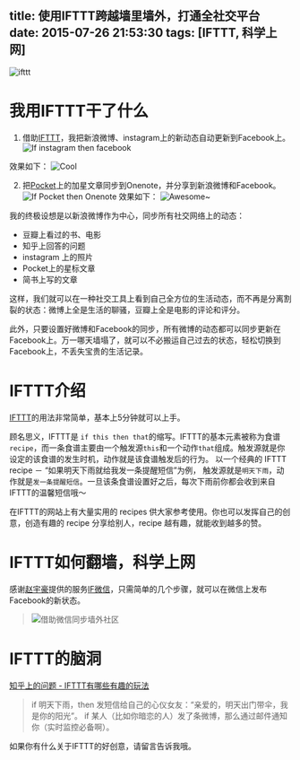 title: 使用IFTTT跨越墙里墙外，打通全社交平台
date: 2015-07-26 21:53:30
tags: [IFTTT, 科学上网]
---
![ifttt](http://7xkdra.com1.z0.glb.clouddn.com/image/blog/ifttt.png)


我用IFTTT干了什么
============
1. 借助[IFTTT][1]，我把新浪微博、instagram上的新动态自动更新到Facebook上。
![If instagram then facebook](http://7xkdra.com1.z0.glb.clouddn.com/image/blog/if_instagram_then_facebook.png)
<!-- more -->
效果如下：
![Cool](http://7xkdra.com1.z0.glb.clouddn.com/image/blog/ifttt_example1.png)

2. 把[Pocket][2]上的加星文章同步到Onenote，并分享到新浪微博和Facebook。
![If Pocket then Onenote](http://7xkdra.com1.z0.glb.clouddn.com/image/blog/if_pocket_then_onenote.png)
效果如下：
![Awesome~](http://7xkdra.com1.z0.glb.clouddn.com/image/blog/ifttt_example2.png)

我的终极设想是以新浪微博作为中心，同步所有社交网络上的动态：
- 豆瓣上看过的书、电影
- 知乎上回答的问题
- instagram 上的照片
- Pocket上的星标文章
- 简书上写的文章

这样，我们就可以在一种社交工具上看到自己全方位的生活动态，而不再是分离割裂的状态：微博上全是生活的聊骚，豆瓣上全是电影的评论和评分。

此外，只要设置好微博和Facebook的同步，所有微博的动态都可以同步更新在Facebook上。万一哪天墙塌了，就可以不必搬运自己过去的状态，轻松切换到Facebook上，不丢失宝贵的生活记录。


IFTTT介绍
=======
[IFTTT][1]的用法非常简单，基本上5分钟就可以上手。

顾名思义，IFTTT是 `if this then that`的缩写。IFTTT的基本元素被称为食谱`recipe`，而一条食谱主要由一个触发源`this`和一个动作`that`组成。触发源就是你设定的该食谱的发生时机，动作就是该食谱触发后的行为。
以一个经典的 IFTTT recipe  － “如果明天下雨就给我发一条提醒短信”为例， 触发源就是`明天下雨`，动作就是`发一条提醒短信`。一旦该条食谱设置好之后，每次下雨前你都会收到来自IFTTT的温馨短信哦～

在IFTTT的网站上有大量实用的 recipes 供大家参考使用。你也可以发挥自己的创意，创造有趣的 recipe 分享给别人，recipe 越有趣，就能收到越多的赞。


IFTTT如何翻墙，科学上网
===============
感谢[赵宇豪](http://weibo.com/u/2417830862)提供的服务[IF微信](http://ifweixin.com/help)，只需简单的几个步骤，就可以在微信上发布Facebook的新状态。

> ![借助微信同步墙外社区](http://7xkdra.com1.z0.glb.clouddn.com/image/blog/ifttt_example3_wechat.jpg)


IFTTT的脑洞
=======
[知乎上的问题 - IFTTT有哪些有趣的玩法](http://www.zhihu.com/question/21812904)
> if 明天下雨，then 发短信给自己的心仪女友：“亲爱的，明天出门带伞，我是你的阳光”。
> if 某人（比如你暗恋的人）发了条微博，那么通过邮件通知你（实时监控必备啊）。

如果你有什么关于IFTTT的好创意，请留言告诉我哦。


[1]: https://ifttt.com
[2]: https://getpocket.com
